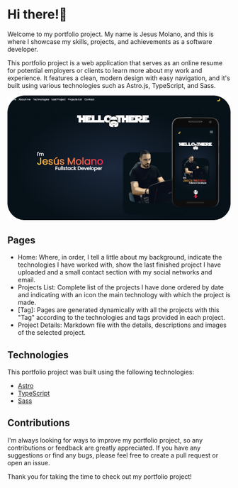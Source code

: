 # Hi there!👋 
Welcome to my portfolio project. My name is Jesus Molano, and this is where I showcase my skills, projects, and achievements as a software developer.

This portfolio project is a web application that serves as an online resume for potential employers or clients to learn more about my work and experience. It features a clean, modern design with easy navigation, and it's built using various technologies such as Astro.js, TypeScript, and Sass.

![Screenshot of my portfolio project](https://github.com/jesus-molano/portfolio/blob/main/jesusmolano.png "Screenshot of my portfolio project")

## Pages
- Home: Where, in order, I tell a little about my background, indicate the technologies I have worked with, show the last finished project I have uploaded and a small contact section with my social networks and email.
- Projects List: Complete list of the projects I have done ordered by date and indicating with an icon the main technology with which the project is made.
- \[Tag\]: Pages are generated dynamically with all the projects with this "Tag" according to the technologies and tags provided in each project.
- Project Details: Markdown file with the details, descriptions and images of the selected project.


## Technologies
This portfolio project was built using the following technologies:

- [Astro](https://astro.build/)
- [TypeScript](https://www.typescriptlang.org/)
- [Sass](https://sass-lang.com/)

## Contributions
I'm always looking for ways to improve my portfolio project, so any contributions or feedback are greatly appreciated. If you have any suggestions or find any bugs, please feel free to create a pull request or open an issue.

Thank you for taking the time to check out my portfolio project!

